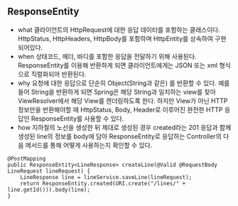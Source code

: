 ## ResponseEntity
* what
  클라이언트의 HttpRequest에 대한 응답 데이터를 포함하는 클래스이다. HttpStatus, HttpHeaders, HttpBody를 포함하며 HttpEntity를 상속하여 구현되어있다.
* when
  상태코드, 헤더, 바디를 포함한 응답을 전달하기 위해 사용된다. ResponseEntity를 이용해 반환하게 되면 클라이언트에게는 JSON 또는 xml 형식으로 직렬화되어 반환된다.
* why
  요청에 대한 응답으로 단순히 Object(String과 같은) 를 반환할 수 있다. 예를 들어 String을 반환하게 되면 Spring은 해당 String과 일치하는 view를 찾아 ViewResolver에서 해당 View를 렌더링하도록 한다. 하지만 View가 아닌 HTTP 정보만을 반환해야할 때 HttpStatus, Body, Header로 이루어진 완전한 HTTP 응답인 ResponseEntity를 사용할 수 있다.
* how
  지하철의 노선을 생성한 뒤 제대로 생성된 경우 created라는 201 응답과 함께 생성된 line의 정보를 body에 담아 ResponseEntity로 응답하는 Controller의 다음 메서드를 통해 어떻게 사용하는지 확인할 수 있다.
```
@PostMapping
public ResponseEntity<LineResponse> createLine(@Valid @RequestBody LineRequest lineRequest) {
    LineResponse line = lineService.saveLine(lineRequest);
    return ResponseEntity.created(URI.create("/lines/" + line.getId())).body(line);
}
```
